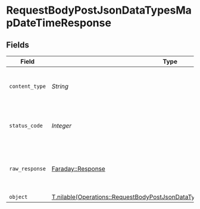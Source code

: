 # RequestBodyPostJsonDataTypesMapDateTimeResponse


## Fields

| Field                                                                                                                                                        | Type                                                                                                                                                         | Required                                                                                                                                                     | Description                                                                                                                                                  |
| ------------------------------------------------------------------------------------------------------------------------------------------------------------ | ------------------------------------------------------------------------------------------------------------------------------------------------------------ | ------------------------------------------------------------------------------------------------------------------------------------------------------------ | ------------------------------------------------------------------------------------------------------------------------------------------------------------ |
| `content_type`                                                                                                                                               | *String*                                                                                                                                                     | :heavy_check_mark:                                                                                                                                           | HTTP response content type for this operation                                                                                                                |
| `status_code`                                                                                                                                                | *Integer*                                                                                                                                                    | :heavy_check_mark:                                                                                                                                           | HTTP response status code for this operation                                                                                                                 |
| `raw_response`                                                                                                                                               | [Faraday::Response](https://www.rubydoc.info/gems/faraday/Faraday/Response)                                                                                  | :heavy_check_mark:                                                                                                                                           | Raw HTTP response; suitable for custom response parsing                                                                                                      |
| `object`                                                                                                                                                     | [T.nilable(Operations::RequestBodyPostJsonDataTypesMapDateTimeResponseBody)](../../models/operations/requestbodypostjsondatatypesmapdatetimeresponsebody.md) | :heavy_minus_sign:                                                                                                                                           | OK                                                                                                                                                           |